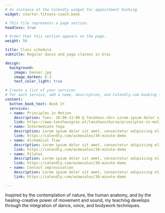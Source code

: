 ```yaml
---
# An instance of the Calendly widget for appointment booking
widget: starter.fitness-coach.book

# This file represents a page section.
headless: true

# Order that this section appears on the page.
weight: 50

title: Class schedule
subtitle: Regular dance and yoga classes in Graz

design:
  background:
    image: banner.jpg
    image_darken: 0.3
    text_color_light: true

# Create a list of your services
# For each service, add a name, description, and Calendly.com booking link
content:
  button_book_text: Book It
  services:
  - name: Principles in Motion
    description: Tues. 10:00-11:00 @ TanzHaus.<br> Lorem ipsum dolor sit amet, consectetur adipiscing elit. Proin eu sem vehicula, mattis ipsum et, dapibus magna.
    link: https://www.tanzhausgraz.at/tanzhaus/kurse/principles-in-motion/
  - name: Intermediate Yoga            
    description: Lorem ipsum dolor sit amet, consectetur adipiscing elit. Proin eu sem vehicula, mattis ipsum et, dapibus magna.
    link: https://calendly.com/acmesales/30-minute-demo
  - name: Alchemical flow
    description: Lorem ipsum dolor sit amet, consectetur adipiscing elit. Proin eu sem vehicula, mattis ipsum et, dapibus magna. 
    link: https://calendly.com/acmesales/30-minute-demo
  - name: Pilates
    description: Lorem ipsum dolor sit amet, consectetur adipiscing elit. Proin eu sem vehicula, mattis ipsum et, dapibus magna. 
    link: https://calendly.com/acmesales/30-minute-demo
  - name: Contact improvisation
    description: Lorem ipsum dolor sit amet, consectetur adipiscing elit. Proin eu sem vehicula, mattis ipsum et, dapibus magna. 
    link: https://calendly.com/acmesales/30-minute-demo

---
```


Inspired by the contemplation of nature, the human anatomy, and by the healing-creative power of movement and sound, my teaching develops through the integration of dance, voice, and bodywork techniques.
